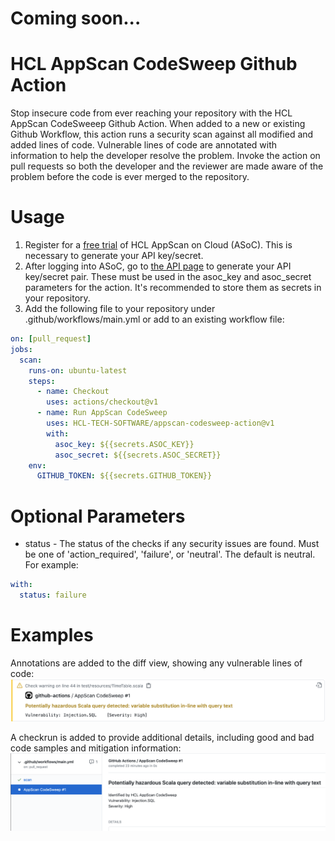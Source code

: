 # Coming soon...

# HCL AppScan CodeSweep Github Action
Stop insecure code from ever reaching your repository with the HCL AppScan CodeSweeep Github Action. When added to a new or existing Github Workflow, this action runs a security scan against all modified and added lines of code. Vulnerable lines of code are annotated with information to help the developer resolve the problem. Invoke the action on pull requests so both the developer and the reviewer are made aware of the problem before the code is ever merged to the repository.

# Usage
1. Register for a [free trial](https://www.hcltechsw.com/appscan/freetrial) of HCL AppScan on Cloud (ASoC). This is necessary to generate your API key/secret.
2. After logging into ASoC, go to [the API page](https://cloud.appscan.com/main/settings) to generate your API key/secret pair. These must be used in the asoc_key and asoc_secret parameters for the action. It's recommended to store them as secrets in your repository.
3. Add the following file to your repository under .github/workflows/main.yml or add to an existing workflow file:
```yaml
on: [pull_request]
jobs:
  scan:
    runs-on: ubuntu-latest
    steps:
      - name: Checkout
        uses: actions/checkout@v1
      - name: Run AppScan CodeSweep
        uses: HCL-TECH-SOFTWARE/appscan-codesweep-action@v1
        with:
          asoc_key: ${{secrets.ASOC_KEY}}
          asoc_secret: ${{secrets.ASOC_SECRET}}
    env: 
      GITHUB_TOKEN: ${{secrets.GITHUB_TOKEN}}
```
# Optional Parameters
- status - The status of the checks if any security issues are found. Must be one of 'action_required', 'failure', or 'neutral'. The default is neutral. For example:
```yaml
with:
  status: failure
```

# Examples
Annotations are added to the diff view, showing any vulnerable lines of code:
![annotation_screenshot](img/annotation.png)

A checkrun is added to provide additional details, including good and bad code samples and mitigation information:
![checkrun_screenshot](img/checkrun.png)
